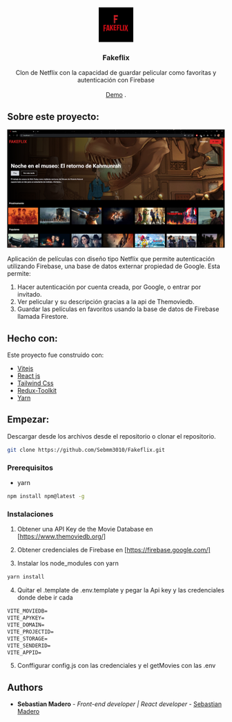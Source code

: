 <br/>
<p align="center">
  <a href="https://github.com/Sebmm3010/Fakeflix">
    <img src="imgs/fakeflix_logo.jpg" alt="Logo" width="80" height="80">
  </a>

  <h3 align="center">Fakeflix</h3>

  <p align="center">
    Clon de Netflix con la capacidad de guardar pelicular como favoritas y autenticación con Firebase
    <br/>
    <br/>
    <a href="https://fakeflix-smm.netlify.app/">Demo</a>
    .
  </p>
</p>



## Sobre este proyecto:

![Screen Shot](imgs/fakeflix_complete.png)

Aplicación de películas con diseño tipo Netflix que permite autenticación utilizando Firebase, una base de datos externar propiedad de Google. 
Esta permite:
1. Hacer autenticación por cuenta creada, por Google, o entrar por invitado.
2. Ver pelicular y su descripción gracias a la api de Themoviedb.
3. Guardar las películas en favoritos usando la base de datos de Firebase llamada Firestore.


## Hecho con:

Este proyecto fue construido con:

* [Vitejs](https://vitejs.dev/)
* [React js](https://reactjs.org/)
* [Tailwind Css](https://tailwindcss.com/)
* [Redux-Toolkit](https://redux-toolkit.js.org/)
* [Yarn](https://yarnpkg.com/)

## Empezar:

Descargar desde los archivos desde el repositorio o clonar el repositorio.

```sh
git clone https://github.com/Sebmm3010/Fakeflix.git
```

### Prerequisitos

* yarn

```sh
npm install npm@latest -g
```

### Instalaciones

1. Obtener una API Key de  the Movie Database en [https://www.themoviedb.org/]

2. Obtener credenciales de Firebase en [https://firebase.google.com/]


3. Instalar los node_modules con yarn

```sh
yarn install
```

4. Quitar el .template de .env.template y pegar la Api key y las credenciales donde debe ir cada

```JS
VITE_MOVIEDB=
VITE_APYKEY=
VITE_DOMAIN=
VITE_PROJECTID=
VITE_STORAGE=
VITE_SENDERID=
VITE_APPID=
```
5. Conffigurar config.js con las credenciales y el getMovies con las .env

## Authors

* **Sebastian Madero** - *Front-end developer | React developer* - [Sebastian Madero](https://github.com/Sebmm3010)
